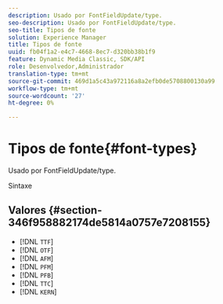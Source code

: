 ```yaml
---
description: Usado por FontFieldUpdate/type.
seo-description: Usado por FontFieldUpdate/type.
seo-title: Tipos de fonte
solution: Experience Manager
title: Tipos de fonte
uuid: fb04f1a2-e4c7-4668-8ec7-d320bb38b1f9
feature: Dynamic Media Classic, SDK/API
role: Desenvolvedor,Administrador
translation-type: tm+mt
source-git-commit: 469d1a5c43a972116a8a2efb0de5708800130a99
workflow-type: tm+mt
source-wordcount: '27'
ht-degree: 0%

---
```



# Tipos de fonte{#font-types}

Usado por FontFieldUpdate/type.

Sintaxe

## Valores {#section-346f958882174de5814a0757e7208155}

* [!DNL `TTF`]
* [!DNL `OTF`]
* [!DNL `AFM`]
* [!DNL `PFM`]
* [!DNL `PFB`]
* [!DNL `TTC`]
* [!DNL `KERN`]

